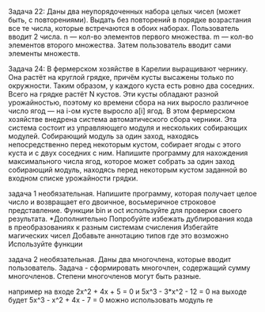 Задача 22: Даны два неупорядоченных набора целых чисел (может быть, с повторениями). Выдать без повторений в порядке возрастания все те числа, которые встречаются в обоих наборах.
Пользователь вводит 2 числа. n — кол-во элементов первого множества. m — кол-во элементов второго множества. Затем пользователь вводит сами элементы множеств.

Задача 24: В фермерском хозяйстве в Карелии выращивают чернику. Она растёт на круглой грядке, причём кусты высажены только по окружности. Таким образом, у каждого куста есть ровно два соседних. Всего на грядке растёт N кустов.
Эти кусты обладают разной урожайностью, поэтому ко времени сбора на них выросло различное число ягод — на i-ом кусте выросло a[i] ягод.
В этом фермерском хозяйстве внедрена система автоматического сбора черники. Эта система состоит из управляющего модуля и нескольких собирающих модулей. Собирающий модуль за один заход, находясь непосредственно перед некоторым кустом, собирает ягоды с этого куста и с двух соседних с ним.
Напишите программу для нахождения максимального числа ягод, которое может собрать за один заход собирающий модуль, находясь перед некоторым кустом заданной во входном списке урожайности грядки.

задача 1 необязательная. Напишите программу, которая получает целое число и возвращает его двоичное, восьмеричное строковое представление.
Функции bin и oct используйте для проверки своего результата.
*Дополнительно
Попробуйте избежать дублирования кода в преобразованиях к разным системам счисления
Избегайте магических чисел
Добавьте аннотацию типов где это возможно
Используйте функции

задача 2 необязательная.
Даны два многочлена, которые вводит пользователь.
Задача - сформировать многочлен, содержащий сумму многочленов.
Степени многочленов могут быть разные.

например на входе 2x^2 + 4x + 5 = 0 и 5x^3 - 3*x^2 - 12 = 0
на выходе будет 5x^3 - x^2 + 4х - 7 = 0
можно использовать модуль re